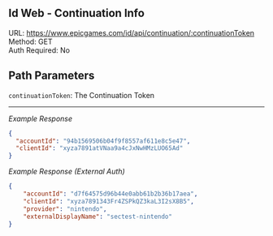 ## Id Web - Continuation Info

URL: https://www.epicgames.com/id/api/continuation/:continuationToken \
Method: GET \
Auth Required: No

## Path Parameters

`continuationToken`: The Continuation Token

---

_Example Response_

```json
{
  "accountId": "94b1569506b04f9f8557af611e8c5e47",
  "clientId": "xyza7891atVNaa9a4cJxNwHMzLUO65Ad"
}
```

_Example Response (External Auth)_
```json
{
    "accountId": "d7f64575d96b44e0abb61b2b36b17aea",
    "clientId": "xyza7891343Fr4ZSPkQZ3kaL3I2sX8B5",
    "provider": "nintendo",
    "externalDisplayName": "sectest-nintendo"
}
```
